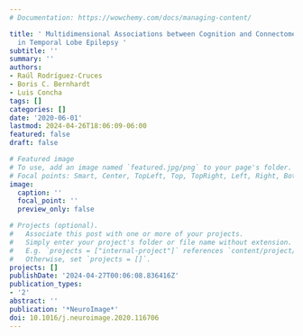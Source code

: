 ```yaml
---
# Documentation: https://wowchemy.com/docs/managing-content/

title: ' Multidimensional Associations between Cognition and Connectome Organization
  in Temporal Lobe Epilepsy '
subtitle: ''
summary: ''
authors:
- Raúl Rodríguez-Cruces
- Boris C. Bernhardt
- Luis Concha
tags: []
categories: []
date: '2020-06-01'
lastmod: 2024-04-26T18:06:09-06:00
featured: false
draft: false

# Featured image
# To use, add an image named `featured.jpg/png` to your page's folder.
# Focal points: Smart, Center, TopLeft, Top, TopRight, Left, Right, BottomLeft, Bottom, BottomRight.
image:
  caption: ''
  focal_point: ''
  preview_only: false

# Projects (optional).
#   Associate this post with one or more of your projects.
#   Simply enter your project's folder or file name without extension.
#   E.g. `projects = ["internal-project"]` references `content/project/deep-learning/index.md`.
#   Otherwise, set `projects = []`.
projects: []
publishDate: '2024-04-27T00:06:08.836416Z'
publication_types:
- '2'
abstract: ''
publication: '*NeuroImage*'
doi: 10.1016/j.neuroimage.2020.116706
---
```

